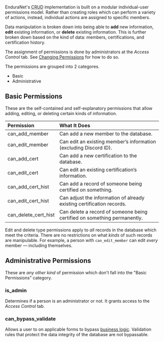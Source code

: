 EnduraNet's <abbr title="Create, read, update, delete">CRUD</abbr> implementation is built on a modular individual-user permissions model. Rather than creating roles which can perform a variety of actions, instead, individual actions are assigned to specific members. 

Data manipulation is broken down into being able to **add** new information, **edit** existing information, or **delete** existing information. This is further broken down based on the kind of data: members, certifications, and certification history.

The assignment of permissions is done by administrators at the *Access Control* tab. See [Changing Permissions](../how-to/change-perms.md) for how to do so.

The permissions are grouped into 2 categores.

- Basic
- Administrative

## Basic Permissions
These are the self-contained and self-explanatory permissions that allow adding, editing, or deleting certain kinds of information.

| Permission            | What It Does                                                                 |
| :--------------------- | :-------------------------------------------------------------------------- |
| can_add_member         | Can add a new member to the database.                                       |
| can_edit_member        | Can edit an existing member’s information (excluding Discord ID).           |
| can_add_cert           | Can add a new certification to the database.                               |
| can_edit_cert          | Can edit an existing certification’s information.                          |
| can_add_cert_hist   | Can add a record of someone being certified on something.                  |
| can_edit_cert_hist  | Can adjust the information of already existing certification records.       |
| can_delete_cert_hist| Can delete a record of someone being certified on something permanently.    |

Edit and delete type permissions apply to *all* records in the database which meet the criteria. There are no restrictions on what *kinds* of such records are manipulable. For example, a person with `can_edit_member` can edit *every* member — including themselves.

## Administrative Permissions
These are *any other kind* of permission which don't fall into the "Basic Permissions" category.

### is_admin
Determines if a person is an administrator or not. It grants access to the *Access Control* tab.

### can_bypass_validate
Allows a user to on applicable forms to bypass [business logic](business-logic.md). Validation rules that protect the data integrity of the database are not bypassable.

